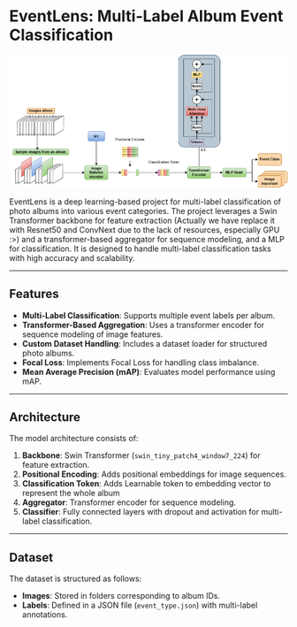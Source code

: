 # EventLens: Multi-Label Album Event Classification

![Architecture](architecture.png)

EventLens is a deep learning-based project for multi-label classification of photo albums into various event categories. The project leverages a Swin Transformer backbone for feature extraction (Actually we have replace it with Resnet50 and ConvNext due to the lack of resources, especially GPU :>) and a transformer-based aggregator for sequence modeling, and a MLP for classification. It is designed to handle multi-label classification tasks with high accuracy and scalability.

---

## Features

- **Multi-Label Classification**: Supports multiple event labels per album.
- **Transformer-Based Aggregation**: Uses a transformer encoder for sequence modeling of image features.
- **Custom Dataset Handling**: Includes a dataset loader for structured photo albums.
- **Focal Loss**: Implements Focal Loss for handling class imbalance.
- **Mean Average Precision (mAP)**: Evaluates model performance using mAP.

---

## Architecture

The model architecture consists of:
1. **Backbone**: Swin Transformer (`swin_tiny_patch4_window7_224`) for feature extraction.
2. **Positional Encoding**: Adds positional embeddings for image sequences.
4. **Classification Token**: Adds Learnable token to embedding vector to represent the whole album
3. **Aggregator**: Transformer encoder for sequence modeling.
4. **Classifier**: Fully connected layers with dropout and activation for multi-label classification.

---

## Dataset

The dataset is structured as follows:
- **Images**: Stored in folders corresponding to album IDs.
- **Labels**: Defined in a JSON file (`event_type.json`) with multi-label annotations.
